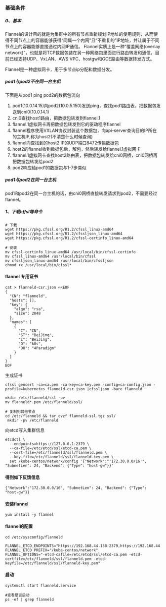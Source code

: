 ### 基础条件
##### 0、基本
Flannel的设计目的就是为集群中的所有节点重新规划IP地址的使用规则，从而使得不同节点上的容器能够获得“同属一个内网”且”不重复的”IP地址，并让属于不同节点上的容器能够直接通过内网IP通信。
Flannel实质上是一种“覆盖网络(overlay network)”，也就是将TCP数据包装在另一种网络包里面进行路由转发和通信，目前已经支持UDP、VxLAN、AWS VPC、hostgw和GCE路由等数据转发方式。 

Flannel是一种虚拟网卡，用于多节点ip分配和数据分发。

##### pod1与pod2不在同一台主机
下面是从pod1 ping pod2的数据包流向
1. pod1(10.0.14.15)向pod2(10.0.5.150)发送ping，查找pod1路由表，把数据包发送到cni0(10.0.14.1)
2. cni0查找host1路由，把数据包转发到flannel.1
3. flannel.1虚拟网卡再把数据包转发到它的驱动程序flannel
4. flannel程序使用VXLAN协议封装这个数据包，向api-server查询目的IP所在的主机IP,称为host2(不清楚什么时候查询)
5. flannel向查找到的host2 IP的UDP端口8472传输数据包
6. host2的flannel收到数据包后，解包，然后转发给flannel.1虚拟网卡
7. flannel.1虚拟网卡查找host2路由表，把数据包转发给cni0网桥，cni0网桥再把数据包转发给pod2
8. pod2响应给pod1的数据包与1-7步类似

##### pod1与pod2在同一台主机
pod1和pod2在同一台主机的话，由cni0网桥直接转发请求到pod2，不需要经过flannel。

##### 1、下载cffsl等命令
```
# 下载
wget https://pkg.cfssl.org/R1.2/cfssl_linux-amd64
wget https://pkg.cfssl.org/R1.2/cfssljson_linux-amd64
wget https://pkg.cfssl.org/R1.2/cfssl-certinfo_linux-amd64

# 安装
mv cfssl-certinfo_linux-amd64 /usr/local/bin/cfssl-certinfo
mv cfssl_linux-amd64 /usr/local/bin/cfssl
mv cfssljson_linux-amd64 /usr/local/bin/cfssljson
chmod +x /usr/local/bin/cfssl*

```




#### flannel 专用证书
```
cat > flanneld-csr.json <<EOF
{
  "CN": "flanneld",
  "hosts": [],
  "key": {
    "algo": "rsa",
    "size": 2048
  },
  "names": [
    {
      "C": "CN",
      "ST": "BeiJing",
      "L": "BeiJing",
      "O": "k8s",
      "OU": "4Paradigm"
    }
  ]
}
EOF
```

生成证书
```
cfssl gencert -ca=ca.pem -ca-key=ca-key.pem -config=ca-config.json -profile=kubernetes flanneld-csr.json |cfssljson -bare flanneld

mkdir /etc/flanneld/ssl -pv
mv flanneld*.pem /etc/flanneld/ssl/

# 复制到其他节点
cd /etc/flanneld && tar cvzf flanneld-ssl.tgz ssl/
 mkdir -pv /etc/flanneld
```



向etcd写入集群信息
```
etcdctl \
  --endpoints=https://127.0.0.1:2379 \
  --ca-file=/etc/etcd/ssl/etcd-ca.pem \
  --cert-file=/etc/flanneld/ssl/flanneld.pem \
  --key-file=/etc/flanneld/ssl/flanneld-key.pem \
  set /kube-centos/network/config '{"Network":"'172.30.0.0/16'", "SubnetLen": 24, "Backend": {"Type": "host-gw"}}'
 ```
 
#### 得到如下反馈信息
```
{"Network":"172.30.0.0/16", "SubnetLen": 24, "Backend": {"Type": "host-gw"}}
```

#### 安装flannel
```
yum install -y flannel
```


#### flannel的配置
```
cd /etc/sysconfig/flanneld

FLANNEL_ETCD_ENDPOINTS="https://192.168.44.138:2379,https://192.168.44.139:2379,https://192.168.44.140:2379"
FLANNEL_ETCD_PREFIX="/kube-centos/network"
FLANNEL_OPTIONS="-etcd-cafile=/etc/etcd/ssl/etcd-ca.pem -etcd-certfile=/etc/flanneld/ssl/flanneld.pem -etcd-keyfile=/etc/flanneld/ssl/flanneld-key.pem"

```

#### 启动
```.env
systemctl start flanneld.service

#查看是否启动
ps -ef | grep flanneld
```


